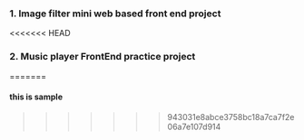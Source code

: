 ### 1. Image filter mini web based front end project
<<<<<<< HEAD
### 2. Music player FrontEnd practice project
=======

#### this is sample
>>>>>>> 943031e8abce3758bc18a7ca7f2e06a7e107d914
